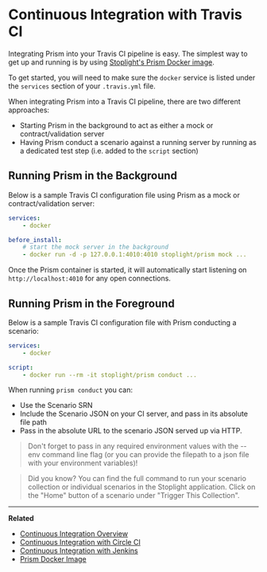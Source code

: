 # Continuous Integration with Travis CI

Integrating Prism into your Travis CI pipeline is easy. The simplest way to get
up and running is by using [Stoplight's Prism Docker
image](https://hub.docker.com/r/stoplight/prism/). 

To get started, you will need to make sure the `docker` service is listed under
the `services` section of your `.travis.yml` file.

When integrating Prism into a Travis CI pipeline, there are two different
approaches:

* Starting Prism in the background to act as either a mock or
  contract/validation server
* Having Prism conduct a scenario against a running server by running as a
  dedicated test step (i.e. added to the `script` section)

## Running Prism in the Background

Below is a sample Travis CI configuration file using Prism as a mock or
contract/validation server:

```yaml
services:
    - docker

before_install:
    # start the mock server in the background
    - docker run -d -p 127.0.0.1:4010:4010 stoplight/prism mock ...
```

Once the Prism container is started, it will automatically start listening on
`http://localhost:4010` for any open connections.

## Running Prism in the Foreground

Below is a sample Travis CI configuration file with Prism conducting a scenario:

```yaml
services:
    - docker

script:
    - docker run --rm -it stoplight/prism conduct ...
```

When running `prism conduct` you can:

* Use the Scenario SRN
* Include the Scenario JSON on your CI server, and pass in its absolute file path
* Pass in the absolute URL to the scenario JSON served up via HTTP.

<!-- theme: warning -->
> Don't forget to pass in any required environment values with the --env command
line flag (or you can provide the filepath to a json file with your environment
variables)!

<!-- theme: info -->
> Did you know? You can find the full command to run your scenario collection
or individual scenarios in the Stoplight application. Click on the "Home"
button of a scenario under "Trigger This Collection".

***

**Related**

* [Continuous Integration Overview](./continuous-integration.md)
* [Continuous Integration with Circle CI](./continous-integration-circle)
* [Continuous Integration with Jenkins](./continous-integration-jenkins)
* [Prism Docker Image](https://hub.docker.com/r/stoplight/prism/)
